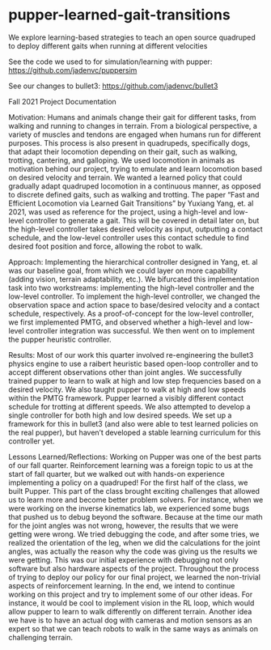 # pupper-learned-gait-transitions
We explore learning-based strategies to teach an open source quadruped to deploy different gaits when running at different velocities

See the code we used to for simulation/learning with pupper: https://github.com/jadenvc/puppersim

See our changes to bullet3: https://github.com/jadenvc/bullet3

Fall 2021 Project Documentation

Motivation:
Humans and animals change their gait for different tasks, from walking and running to changes in terrain. From a biological perspective, a variety of muscles and tendons are engaged when humans run for different purposes. This process is also present in quadrupeds, specifically dogs, that adapt their locomotion depending on their gait, such as walking, trotting, cantering, and galloping. We used locomotion in animals as motivation behind our project, trying to emulate and learn locomotion based on desired velocity and terrain. We wanted a learned policy that could gradually adapt quadruped locomotion in a continuous manner, as opposed to discrete defined gaits, such as walking and trotting. The paper “Fast and Efficient Locomotion via Learned Gait Transitions” by Yuxiang Yang, et. al 2021, was used as reference for the project, using a high-level and low-level controller to generate a gait. This will be covered in detail later on, but the high-level controller takes desired velocity as input, outputting a contact schedule, and the low-level controller uses this contact schedule to find desired foot position and force, allowing the robot to walk.

Approach:
Implementing the hierarchical controller designed in Yang, et. al was our baseline goal, from which we could layer on more capability (adding vision, terrain adaptability, etc.). We bifurcated this implementation task into two workstreams: implementing the high-level controller and the low-level controller. To implement the high-level controller, we changed the observation space and action space to base/desired velocity and a contact schedule, respectively. As a proof-of-concept for the low-level controller, we first implemented PMTG, and observed whether a high-level and low-level controller integration was successful. We then went on to implement the pupper heuristic controller.

Results:
Most of our work this quarter involved re-engineering the bullet3 physics engine to use a raibert heuristic based open-loop controller and to accept different observations other than joint angles. We successfully trained pupper to learn to walk at high and low step frequencies based on a desired velocity. We also taught pupper to walk at high and low speeds within the PMTG framework. Pupper learned a visibly different contact schedule for trotting at different speeds. We also attempted to develop a single controller for both high and low desired speeds. We set up a framework for this in bullet3 (and also were able to test learned policies on the real pupper), but haven’t developed a stable learning curriculum for this controller yet. 


Lessons Learned/Reflections: Working on Pupper was one of the best parts of our fall quarter. Reinforcement learning was a foreign topic to us at the start of fall quarter, but we walked out with hands-on experience implementing a policy on a quadruped! For the first half of the class, we built Pupper. This part of the class brought exciting challenges that allowed us to learn more and become better problem solvers. For instance, when we were working on the inverse kinematics lab, we experienced some bugs that pushed us to debug beyond the software. Because at the time our math for the joint angles was not wrong, however, the results that we were getting were wrong. We tried debugging the code, and after some tries, we realized the orientation of the leg, when we did the calculations for the joint angles, was actually the reason why the code was giving us the results we were getting. This was our initial experience with debugging not only software but also hardware aspects of the project. Throughout the process of trying to deploy our policy for our final project, we learned the non-trivial aspects of reinforcement learning. In the end, we intend to continue working on this project and try to implement some of our other ideas. For instance, it would be cool to implement vision in the RL loop, which would allow pupper to learn to walk differently on different terrain. Another idea we have is to have an actual dog with cameras and motion sensors as an expert so that we can teach robots to walk in the same ways as animals on challenging terrain.
